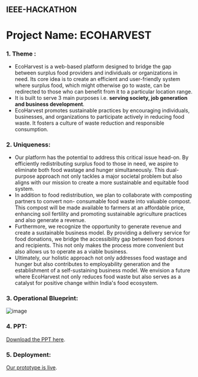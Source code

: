 ## IEEE-HACKATHON ##

# Project Name: ECOHARVEST #

### 1. Theme : ###
 * EcoHarvest is a web-based platform designed to bridge the gap between surplus food providers and 
   individuals or organizations in need. Its core idea is to create an efficient and user-friendly system 
   where surplus food, which might otherwise go to waste, can be redirected to those who can benefit from 
   it to a particular location range.
 * It is built to serve 3 main purposes i.e.  **serving society, job generation and business  development**.
 * EcoHarvest promotes sustainable practices by encouraging individuals, businesses, and organizations to 
   participate actively in reducing food waste. It fosters a culture of waste reduction and responsible 
   consumption.

### 2. Uniqueness: ###
 * Our platform has the potential to address this critical issue head-on. By efficiently redistributing 
  surplus food to those in need, we aspire to eliminate both food wastage and hunger simultaneously. This 
  dual-purpose approach not only tackles a major societal problem but also aligns with our mission to 
  create a more sustainable and equitable food system.
* In addition to food redistribution, we plan to collaborate with composting partners to convert non- 
  consumable food waste into valuable compost. This compost will be made available to farmers at an 
  affordable price, enhancing soil fertility and promoting sustainable agriculture practices and also 
  generate a revenue.
* Furthermore, we recognize the opportunity to generate revenue and create a sustainable business model. By 
  providing a delivery service for food donations, we bridge the accessibility gap between food donors and 
  recipients. This not only makes the process more convenient but also allows us to operate as a viable 
  business.
* Ultimately, our holistic approach not only addresses food wastage and hunger but also contributes to 
  employability generation and the establishment of a self-sustaining business model. We envision a future 
  where EcoHarvest not only reduces food waste but also serves as a catalyst for positive change within 
  India's food ecosystem.
 
### 3. Operational Blueprint: ###

![image](https://github.com/ripper06/IEEE-HACKATHON/assets/138066281/1f862f97-eb15-4a46-a5bb-deaa99b97f77)

### 4. PPT: ###
[Download the PPT here](https://github.com/ripper06/IEEE-HACKATHON/files/12840100/EcoHarvest1.pptx).

### 5. Deployment: ###
[Our prototype is live](https://ieee-ecoharvest-5127gdhod-ripper06s-projects.vercel.app/index.html).

